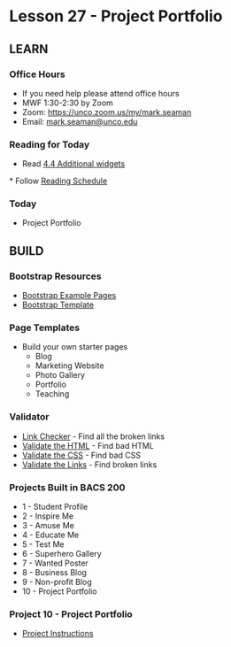 # Lesson 27 - Project Portfolio

## LEARN

### Office Hours
* If you need help please attend office hours
* MWF  1:30-2:30 by Zoom
* Zoom: https://unco.zoom.us/my/mark.seaman
* Email: mark.seaman@unco.edu      


### Reading for Today  
* Read <a target="_blank" 
href="https://learn.zybooks.com/zybook/UNCOBACS200SeamanFall2021/chapter/4/section/4">
4.4 Additional widgets
</a>
* Follow <a target="_blank" href="/course/bacs200/docs/ZybooksReading">Reading Schedule</a>


### Today
* Project Portfolio



## BUILD

### Bootstrap Resources
* [Bootstrap Example Pages](https://getbootstrap.com/docs/5.1/examples/)
* [Bootstrap Template](https://www.w3schools.com/bootstrap5/bootstrap_templates.php)


### Page Templates
* Build your own starter pages
    * Blog
    * Marketing Website
    * Photo Gallery
    * Portfolio
    * Teaching


### Validator
* [Link Checker](https://validator.w3.org/checklink) - Find all the broken links
* [Validate the HTML](https://validator.w3.org/) - Find bad HTML
* [Validate the CSS](http://jigsaw.w3.org/css-validator/) - Find bad CSS
* [Validate the Links](https://validator.w3.org/checklink) - Find broken links


### Projects Built in BACS 200
* 1 - Student Profile
* 2 - Inspire Me
* 3 - Amuse Me
* 4 - Educate Me
* 5 - Test Me
* 6 - Superhero Gallery
* 7 - Wanted Poster
* 8 - Business Blog
* 9 - Non-profit Blog
* 10 - Project Portfolio


### Project 10 - Project Portfolio 
* [Project Instructions](/course/bacs200/project/10)

